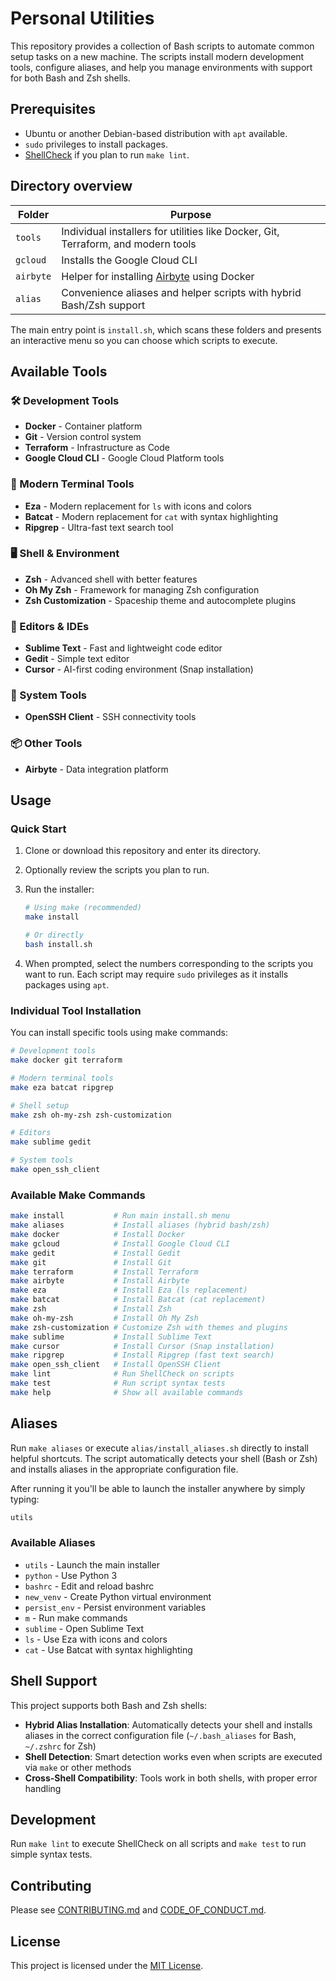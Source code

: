 # Personal Utilities

This repository provides a collection of Bash scripts to automate common setup tasks on a new machine. The scripts install modern development tools, configure aliases, and help you manage environments with support for both Bash and Zsh shells.

## Prerequisites

* Ubuntu or another Debian-based distribution with `apt` available.
* `sudo` privileges to install packages.
* [ShellCheck](https://www.shellcheck.net/) if you plan to run `make lint`.

## Directory overview

| Folder | Purpose |
| ------ | ------- |
| `tools` | Individual installers for utilities like Docker, Git, Terraform, and modern tools |
| `gcloud` | Installs the Google Cloud CLI |
| `airbyte` | Helper for installing [Airbyte](https://airbyte.io/) using Docker |
| `alias` | Convenience aliases and helper scripts with hybrid Bash/Zsh support |

The main entry point is `install.sh`, which scans these folders and presents an interactive menu so you can choose which scripts to execute.

## Available Tools

### 🛠️ Development Tools
- **Docker** - Container platform
- **Git** - Version control system
- **Terraform** - Infrastructure as Code
- **Google Cloud CLI** - Google Cloud Platform tools

### 🎨 Modern Terminal Tools
- **Eza** - Modern replacement for `ls` with icons and colors
- **Batcat** - Modern replacement for `cat` with syntax highlighting
- **Ripgrep** - Ultra-fast text search tool

### 🖥️ Shell & Environment
- **Zsh** - Advanced shell with better features
- **Oh My Zsh** - Framework for managing Zsh configuration
- **Zsh Customization** - Spaceship theme and autocomplete plugins

### 📝 Editors & IDEs
- **Sublime Text** - Fast and lightweight code editor
- **Gedit** - Simple text editor
- **Cursor** - AI-first coding environment (Snap installation)

### 🔧 System Tools
- **OpenSSH Client** - SSH connectivity tools

### 📦 Other Tools
- **Airbyte** - Data integration platform

## Usage

### Quick Start
1. Clone or download this repository and enter its directory.
2. Optionally review the scripts you plan to run.
3. Run the installer:

   ```bash
   # Using make (recommended)
   make install

   # Or directly
   bash install.sh
   ```
4. When prompted, select the numbers corresponding to the scripts you want to run. Each script may require `sudo` privileges as it installs packages using `apt`.

### Individual Tool Installation
You can install specific tools using make commands:

```bash
# Development tools
make docker git terraform

# Modern terminal tools
make eza batcat ripgrep

# Shell setup
make zsh oh-my-zsh zsh-customization

# Editors
make sublime gedit

# System tools
make open_ssh_client
```

### Available Make Commands
```bash
make install           # Run main install.sh menu
make aliases           # Install aliases (hybrid bash/zsh)
make docker            # Install Docker
make gcloud            # Install Google Cloud CLI
make gedit             # Install Gedit
make git               # Install Git
make terraform         # Install Terraform
make airbyte           # Install Airbyte
make eza               # Install Eza (ls replacement)
make batcat            # Install Batcat (cat replacement)
make zsh               # Install Zsh
make oh-my-zsh         # Install Oh My Zsh
make zsh-customization # Customize Zsh with themes and plugins
make sublime           # Install Sublime Text
make cursor            # Install Cursor (Snap installation)
make ripgrep           # Install Ripgrep (fast text search)
make open_ssh_client   # Install OpenSSH Client
make lint              # Run ShellCheck on scripts
make test              # Run script syntax tests
make help              # Show all available commands
```

## Aliases

Run `make aliases` or execute `alias/install_aliases.sh` directly to install helpful shortcuts. The script automatically detects your shell (Bash or Zsh) and installs aliases in the appropriate configuration file.

After running it you'll be able to launch the installer anywhere by simply typing:

```bash
utils
```

### Available Aliases
- `utils` - Launch the main installer
- `python` - Use Python 3
- `bashrc` - Edit and reload bashrc
- `new_venv` - Create Python virtual environment
- `persist_env` - Persist environment variables
- `m` - Run make commands
- `sublime` - Open Sublime Text
- `ls` - Use Eza with icons and colors
- `cat` - Use Batcat with syntax highlighting

## Shell Support

This project supports both Bash and Zsh shells:

- **Hybrid Alias Installation**: Automatically detects your shell and installs aliases in the correct configuration file (`~/.bash_aliases` for Bash, `~/.zshrc` for Zsh)
- **Shell Detection**: Smart detection works even when scripts are executed via `make` or other methods
- **Cross-Shell Compatibility**: Tools work in both shells, with proper error handling

## Development

Run `make lint` to execute ShellCheck on all scripts and `make test` to run simple syntax tests.

## Contributing

Please see [CONTRIBUTING.md](CONTRIBUTING.md) and [CODE_OF_CONDUCT.md](CODE_OF_CONDUCT.md).

## License

This project is licensed under the [MIT License](LICENSE).
